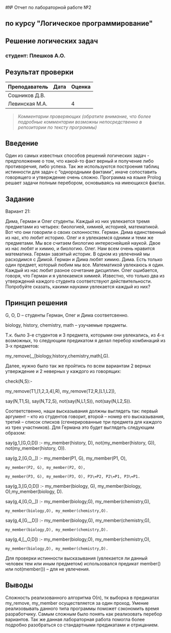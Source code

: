 #№ Отчет по лабораторной работе №2
## по курсу "Логическое программирование"

## Решение логических задач

### студент: Плешков А.О.

## Результат проверки

| Преподаватель     | Дата         |  Оценка       |
|-------------------|--------------|---------------|
| Сошников Д.В. |              |               |
| Левинская М.А.|              |      4        |

> *Комментарии проверяющих (обратите внимание, что более подробные комментарии возможны непосредственно в репозитории по тексту программы)*


## Введение

Один из самых известных способов решений логических задач - предположение о том, что какой-то факт верный и получение либо противоречия, либо успеха. Так же используются построения таблиц истинности для задач с “однородными фактами”, иначе сопоставить говорящего и утверждение очень сложно. Программа на языке Prolog решает задачи полным перебором, основываясь на имеющихся фактах.

## Задание

Вариант 21:

Дима, Герман и Олег студенты. Каждый из них увлекается тремя предметами из четырех: биологией, химией, историей, математикой. Вот что они говорили о своих склонностях. Герман. Дима единственный из нас, кто любит историю. Олег и я увлекаемся одними и теми же предметами. Мы все считаем биологию интереснейшей наукой. Двое из нас любят и химию, и биологию. Олег. Нам всем очень нравится математика. Герман завзятый историк. В одном из увлечений мы расходимся с Димой. Герман и Дима любят химию. Дима. Есть только один предмет, который любим мы все. Математикой увлекаюсь я один. Каждый из нас любит разное сочетание дисциплин. Олег ошибается, говоря, что Герман и я увлекаемся химией. Известно, что только два из утверждений каждого студента соответствуют действительности. Попробуйте сказать, какими науками увлекается каждый из них?

## Принцип решения

G, O, D – студенты Герман, Олег и Дима соответсвенно.

biology, history, chemistry, math – узучаемые предметы.

Т.к. было 3-е студентов и 3 предмета, которыми они увлекались, из 4-х возможных, то следующим предикатом я делал перебор комбинаций из 3-х предметов:

my_remove(_,[biology,history,chemistry,math],G).

Далее, нужно было так же пройтись по всем вариантам 2 верных утверждение и 2 неверных у каждого из говорящих:

check(N,S):-

my_remove(T1,[1,2,3,4],R), my_remove(T2,R,[L1,L2]),

say(N,T1,S), say(N,T2,S), not(say(N,L1,S)), not(say(N,L2,S)).

Соответственно, наши высказывания должны выглядеть так: первый аргумент – кто из студентов говорит, второй – номер его высказывания, третий – список списков (сгенерированные три предмета для каждого из трех участников). Для Германа это будет выглядеть следующим образом:

say(g,1,[G,O,D]) :- my_member(history, D), not(my_member(history, G)), not(my_member(history, O)).

say(g,2,[G,O,_]) :- my_member(P1, G), my_member(P1, O),

    my_member(P2, G), my_member(P2, O),

    my_member(P3, G), my_member(P3, O), P3\=P2, P2\=P1, P3\=P1.

say(g,3,[G,O,D]) :- my_member(biology, G), my_member(biology, O),my_member(biology, D).

say(g,4,[G,O,_]) :- my_member(biology,G), my_member(chemistry,G),

    my_member(biology,O), my_member(chemistry,O).

say(g,4,[G,_,D]) :- my_member(biology,G), my_member(chemistry,G),

    my_member(biology,D), my_member(chemistry,D).

say(g,4,[_,O,D]) :- my_member(biology,O), my_member(chemistry,O),

    my_member(biology,D), my_member(chemistry,D).

Для проверки истинности высказывания (увлекается ли данный человек тем или иным предметом) использовался предикат member() или not(member()) – для не увлечения.

## Выводы

Сложность реализованного алгоритма О(n), тк выборка в предикатах my_remove, my_member осуществляется за один проход. Умение реализовывать данного типа программы поможет сэкономить время разработчику. Самым сложным было понять как реализовать перебор вариантов. Так же данная лабораторная работа помогла более подробно разобраться со стандартными предикатами и отрицанием.
